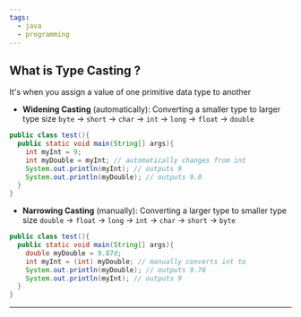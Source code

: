```yaml
---
tags:
  - java
  - programming
---
```

## What is Type Casting ?

It's when you assign a value of one primitive data type to another

- **Widening Casting** (automatically): Converting a smaller type to larger type size 
   `byte` -> `short` -> `char` -> `int` -> `long` -> `float` -> `double`

```Java
public class test(){
  public static void main(String[] args){
    int myInt = 9;
    int myDouble = myInt; // automatically changes from int                                to double
    System.out.println(myInt); // outputs 9
    System.out.println(myDouble); // outputs 9.0
  }
}
```


- **Narrowing Casting** (manually): Converting a larger type to smaller type size
  `double` -> `float` -> `long` -> `int` -> `char` -> `short` -> `byte`

```Java
public class test(){
  public static void main(String[] args){
    double myDouble = 9.87d;
    int myInt = (int) myDouble; // manually converts int to                                      double
    System.out.println(myDouble); // outputs 9.78
    System.out.println(myInt); // outputs 9
  }
}
```

---

